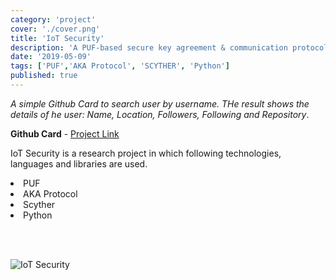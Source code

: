 ```yaml
---
category: 'project'
cover: './cover.png'
title: 'IoT Security'
description: 'A PUF-based secure key agreement & communication protocol with comparative performance & security analysis.'
date: '2019-05-09'
tags: ['PUF','AKA Protocol', 'SCYTHER', 'Python']
published: true
---
```

_A simple Github Card to search user by username. THe result shows the details of he user: Name, Location, Followers, Following and Repository_.

**Github Card** - <a href="https://github.com/PMall09/PUF-Based-Secure-Protocol-for-Secret-Message-Exchange-using-PUF-devices" target="_blank">Project Link</a>

IoT Security is a research project in which following technologies, languages and libraries are used. <br />

<li> PUF 
<li> AKA Protocol
<li> Scyther
<li> Python

<br/> <br/>

![IoT Security](./cover.png)
